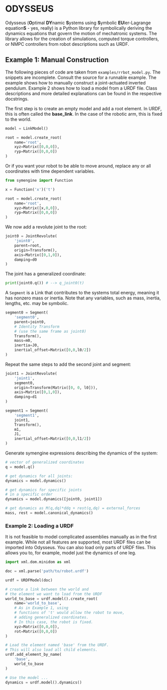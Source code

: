
# ODYSSEUS

Odysseus (**O**ptimal **DY**namic **S**ystems using **S**ymbolic **EU**ler-Lagrange equation**S** - yes, really) is a Python library for symbolically deriving the dynamics equations that govern the motion of mechatronic systems. The library allows for the creation of simulations, computed torque controllers, or NMPC controllers from robot descriptions such as URDF.

## Example 1: Manual Construction

The following pieces of code are taken from `examples/rrbot_model.py`. The snippets are incomplete. Consult the source for a runnable example. The example shows how to manually construct a joint-actuated inverted pendulum. Example 2 shows how to load a model from a URDF file. Class descriptions and more detailed explanations can be found in the respective docstrings.

The first step is to create an empty model and add a root element. In URDF, this is often called the **base_link**. In the case of the robotic arm, this is fixed to the world. 

```Python
model = LinkModel()

root = model.create_root(
    name='root', 
    xyz=Matrix([0,0,0]), 
    ryp=Matrix([0,0,0])
)
```

Or if you want your robot to be able to move around, replace any or all coordinates with time dependent variables.

```Python
from symengine import Function

x = Function('x')('t')

root = model.create_root(
    name='root', 
    xyz=Matrix([x,0,0]), 
    ryp=Matrix([0,0,0])
)
```

We now add a revolute joint to the root:

```Python
joint0 = JointRevolute(
    'joint0',
    parent=root,
    origin=Transform(),
    axis=Matrix([0,1,0]),
    damping=d0
)
```

The joint has a generalized coordinate:

```Python
print(joint0.q()) # --> q_joint0(t)
```

A `Segment` is a Link that contributes to the systems total energy, meaning it has nonzero mass or inertia. Note that any variables, such as mass, inertia, lengths, etc. may be symbolic.

```Python
segment0 = Segment(
    'segment0', 
    parent=joint0, 
    # Identity Transform 
    # (use the same frame as joint0)
    Transform(), 
    mass=m0, 
    inertia=J0, 
    inertial_offset=Matrix([0,0,l0/2])
)
```

Repeat the same steps to add the second joint and segment:

```Python
joint1 = JointRevolute(
    'joint1',
    segment0,
    origin=Transform(Matrix([0, 0, l0])),
    axis=Matrix([0,1,0]),
    damping=d1
)

segment1 = Segment(
    'segment1', 
    joint1, 
    Transform(), 
    m1, 
    J1, 
    inertial_offset=Matrix([0,0,l1/2])
)
```

Generate symengine expressions describing the dynamics of the system: 

```Python
# vector of generalized coordinates
q = model.q()

# get dynamics for all joints:
dynamics = model.dynamics()

# get dynamics for specific joints
# in a specific order
dynamics = model.dynamics([joint0, joint1])

# get dynamics as M(q,dq)*ddq + rest(q,dq) = external_forces
mass, rest = model.canonical_dynamics()
```

### Example 2: Loading a URDF

It is not feasible to model complicated assemblies manually as in the first example. While not all features are supported, most URDF files can be imported into Odysseus. You can also load only parts of URDF files. This allows you to, for example, model just the dynamics of one leg.

```Python
import xml.dom.minidom as xml

doc = xml.parse('path/to/robot.urdf')

urdf = URDFModel(doc)

# create a link between the world and 
# the element we want to load from the URDF
world_to_base = urdf.model().create_root(
    name='world_to_base',
    # As in Example 1, using 
    # functions of 't' would allow the robot to move, 
    # adding generalized coordinates. 
    # In this case, the robot is fixed. 
    xyz=Matrix([0,0,0]),
    rot=Matrix([0,0,0])
)

# Load the element named 'base' from the URDF.
# This will also load all child elements.
urdf.add_element_by_name(
    'base',
    world_to_base
)

# Use the model ...
dynamics = urdf.model().dynamics()
```
